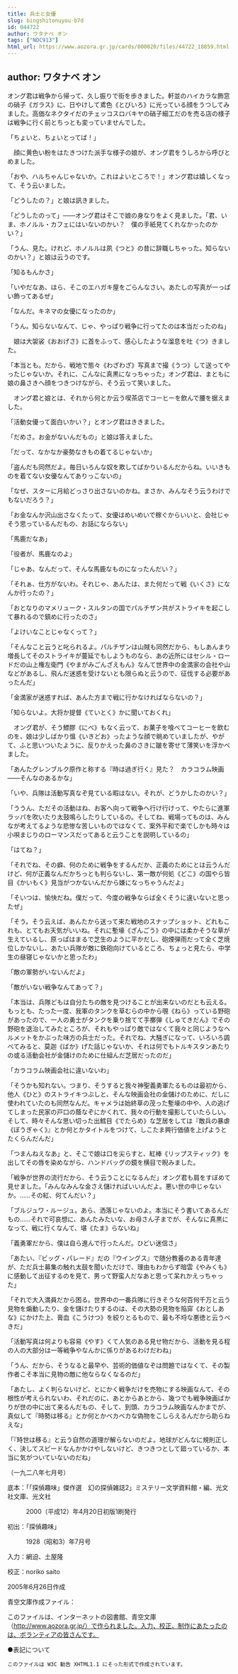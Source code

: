 ```yaml
---
title: 兵士と女優
slug: bingshitonuyou-b7d
id: 044722
author: ワタナベ オン
tags: ["NDC913"]
html_url: https://www.aozora.gr.jp/cards/000020/files/44722_18859.html
---
```


## author: ワタナベ オン

オング君は戦争から帰って、久し振りで街を歩きました。軒並のハイカラな飾窓の硝子《ガラス》に、日やけして鳶色《とびいろ》に光っている顔をうつしてみました。高価なネクタイだのチェッコスロバキヤの硝子細工だのを売る店の様子は戦争に行く前とちっとも変っていませんでした。

「ちょいと、ちょいとってば！」

　顔に黄色い粉をはたきつけた派手な様子の娘が、オング君をうしろから呼びとめました。

「おや、ハルちゃんじゃないか。これはよいところで！」オング君は嬉しくなって、そう云いました。

「どうしたの？」と娘は訊きました。

「どうしたのって」――オング君はそこで娘の身なりをよく見ました。「君、いま、ホノルル・カフェにはいないのかい？　僕の手紙見てくれなかったのかい？」

「うん、見た。けれど、ホノルルは夙《つと》の昔に辞職しちゃった。知らないのかい？」と娘は云うのです。

「知るもんかさ」

「いやだなあ、ほら、そこのエハガキ屋をごらんなさい。あたしの写真が一っぱい飾ってあるぜ」

「なんだ。キネマの女優になったのか」

「うん。知らないなんて、じゃ、やっぱり戦争に行ってたのは本当だったのね」

　娘は大袈裟《おおげさ》に首をふって、感心したような溜息を吐《つ》きました。

「本当とも。だから、戦地で態々《わざわざ》写真まで撮《うつ》して送ってやったじゃないか。それに、こんなに真黒になっちゃった」オング君は、まともに娘の鼻さきへ顔をつきつけながら、そう云って笑いました。

　オング君と娘とは、それから何とか云う喫茶店でコーヒーを飲んで腰を据えました。

「活動女優って面白いかい？」とオング君はききました。

「だめさ。お金がないんだもの」と娘は答えました。

「だって、なかなか豪勢なきもの着てるじゃないか」

「盗んだも同然だよ。毎日いろんな奴を欺してばかりいるんだからね。いいきものを着てない女優なんてありっこないの」

「なぜ、スターに月給どっさり出さないのかね。まさか、みんなそう云うわけでもないだろう？」

「お金なんか沢山出さなくたって、女優はめいめいで稼ぐからいいと、会社じゃそう思っているんだもの、お話にならない」

「馬鹿だなあ」

「役者が、馬鹿なのよ」

「じゃあ、なんだって、そんな馬鹿なものになったんだい？」

「それぁ、仕方がないわ。それじゃ、あんたは、また何だって戦《いくさ》になんか行ったの？」

「おとなりのマメリューク・スルタンの国でパルチザン共がストライキを起こして暴れるので鎮めに行ったのさ」

「よけいなことじゃなくって？」

「そんなこと云うと叱られるよ。パルチザンは山賊も同然だから、もしあんまり増長してそのストライキが蔓延でもしようものなら、あの近所にはセシル・ロードだの山上権左衛門《やまがみごんざえもん》なんて世界中の金満家の会社や山などがあるし、飛んだ迷惑を受けないとも限らぬと云うので、征伐する必要があったんだ」

「金満家が迷惑すれば、あんた方まで戦に行かなければならないの？」

「知らないよ。大将か提督《ていとく》かに聞いておくれ」

　オング君が、そう鰾膠《にべ》もなく云って、お菓子を喰べてコーヒーを飲むのを、娘は少しばかり慍《いきどお》ったような顔で眺めていましたが、やがて、ふと思いついたように、反りかえった鼻のさきに皺を寄せて薄笑いを浮かべました。

「あんたグレンブルク原作と称する『時は過ぎ行く』見た？　カラコラム映画――そんなのあるかな」

「いや、兵隊は活動写真なぞ見ている暇はない。それが、どうかしたのかい？」

「ううん、ただその活動はね、お客へ向って戦争へ行け行けって、やたらに進軍ラッパを吹いたり太鼓鳴らしたりしているの。そしてね、戦場ってものは、みんなが考えてるような悲惨な苦しいものではなくて、案外平和で楽でしかも時々は小唄まじりのローマンスだってあると云うことを説明しているの」

「はてね？」

「それでね、その癖、何のために戦争をするんだか、正義のためにとは云うんだけど、何が正義なんだかちっとも判らないし、第一敵が何処《どこ》の国やら皆目《かいもく》見当がつかないんだから嫌になっちゃうんだよ」

「そいつは、愉快だね。僕だって、今度の戦争ならば全くそうに違いないと思ったぜ」

「そう。そう云えば、あんたから送って来た戦地のスナップショット、どれもこれも、とてもお天気がいいね。それに塹壕《ざんごう》の中には柔かそうな草が生えているし、原っぱはまるで芝生のように平かだし、砲煙弾雨だって全く芝焼位しかないし、あたい兵隊が敵に鉄砲向けているところ、ちょっと見たら、中学生の昼寝じゃないかと思ったわ」

「敵の軍勢がいないんだよ」

「敵がいない戦争なんてあって？」

「本当は、兵隊どもは自分たちの敵を見つけることが出来ないのだとも云える。もっとも、たった一度、我軍のタンクを草むらの中から覗《ねら》っている野砲があったので、一人の勇士がタンクを乗り捨てて手擲弾《しゅてきだん》でその野砲を退治してみたところが、それもやっぱり敵ではなくて我々と同じようなヘルメットをかぶった味方の兵士だった。それでね、大騒ぎになって、いろいろ調べてみると、莫迦《ばか》げた話じゃないか、それは何でもトルキスタンあたりの或る活動会社が金儲けのために仕組んだ芝居だったのだ」

「カラコラム映画会社に違いないわ」

「そうかも知れない。つまり、そうすると我々神聖義勇軍たるものは最初から、他人《ひと》のストライキつぶしと、そんな映画会社の金儲けのために、だしに使われていたのも同然なんだ。キャメラは始終草の茂った塹壕の中や、人の逃げてしまった民家の戸口の蔭なぞにかくれて、我々の行動を撮影していたらしい。そして、時々そんな思い切った出鱈目《でたらめ》な芝居をしては『敵兵の暴虐《ぼうぎゃく》』とか何とかタイトルをつけて、しこたま興行価値を上げようとたくらんだんだ」

「つまんねえなあ」と、そこで娘は口を尖らすと、紅棒《リップスティック》を出してその唇を染めながら、ハンドバッグの鏡を横目で睨みました。

「戦争が世界の流行だから、そう云うことになるんだ」オング君も肩をすぼめて見せました。「みんなみんな金さえ儲ければいいんだよ。悪い世の中じゃないか。……その紅、何てんだい？」

「ブルジュワ・ルージュ。あら、洒落じゃないのよ。本当にそう書いてあるんだもの……それで可哀想に、あんたみたいな、お母さん子までが、そんなに真黒になって、戦に行くなんて、堪《たま》らないね」

「義勇軍だから、僕は自ら進んで行ったんだ。ひどい迷信さ」

「あたい、『ビッグ・パレード』だの『ウイングス』で随分教養のある青年達が、ただ兵士募集の触れ太鼓を聞いただけで、理由もわからず暗雲《やみくも》に感動して出征するのを見て、男って野蛮人だなあと思って呆れかえっちゃった」

「それで大入満員だから困る。世界中の一番兵隊に行きそうな何百何千万と云う見物を煽動したり、金を儲けたりするのは、その大勢の見物を陥穽《おとしあな》にかけた上、膏血《こうけつ》を絞りとるもので、最も不埒な悪徳と云うべきだ」

「活動写真は何よりも容易《やす》くて人気のある見せ物だから、活動を見る程の人の大部分は一等戦争やなんかに係りがあるわけだわね」

「うん、だから、そうなると最早や、芸術的価値なぞは問題ではなくて、その製作者こそ本当に見物の敵に他ならなくなるのだ」

「あたし、よく判らないけど、とにかく戦争だけを売物にする映画なんて、その根性が考えられないわ、それだのに、あとからあとから、幾つでも戦争映画ばかりが世の中に出て来るんだもの、そして、到頭、カラコラム映画なんかまでが、真似して『時勢は移る』とか何とかベカベカな偽物をこしらえるんだから助らねえな」

「『時世は移る』と云う自然の道理が解らないのだよ。地球がどんなに規則正しく、決してスピードなんかかけやしないけど、きつきつとして廻っているか、本当に気がついていないのだね」

（一九二八年七月号）













底本：「「探偵趣味」傑作選　幻の探偵雑誌2」ミステリー文学資料館・編、光文社文庫、光文社


　　　2000（平成12）年4月20日初版1刷発行

初出：「探偵趣味」

　　　1928（昭和3）年7月号

入力：網迫、土屋隆

校正：noriko saito

2005年6月26日作成

青空文庫作成ファイル：

このファイルは、インターネットの図書館、青空文庫（http://www.aozora.gr.jp/）で作られました。入力、校正、制作にあたったのは、ボランティアの皆さんです。











●表記について


	このファイルは W3C 勧告 XHTML1.1 にそった形式で作成されています。
